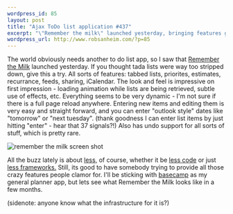 ```yaml
--- 
wordpress_id: 85
layout: post
title: "Ajax ToDo list application #437"
excerpt: "\"Remember the milk\" launched yesterday, bringing features galore and the kitchen sink"
wordpress_url: http://www.robsanheim.com/?p=85
---
```

The world obviously needs another to do list app, so  I saw that <a href="http://www.rememberthemilk.com/">Remember the Milk</a> launched yesterday.  If you thought tada lists were way too stripped down, give this a try.  All sorts of features: tabbed lists, priorites, estimates, recurrance, feeds, sharing, iCalendar.  The look and feel is impressive on first impression - loading animation while lists are being retrieved, subtle use of effects, etc.  Everything seems to be very dynamic - I'm not sure if there is a full page reload anywhere.  Entering new items and editing them is very easy and straight forward, and you can enter "outlook style" dates like "tomorrow" or "next tuesday".  (thank goodness I can enter list items by just hitting "enter" - hear that 37 signals?!) Also has undo support for all sorts of stuff, which is pretty rare.

<img class='left' style='float:none' src='/wp-content/milk.jpg' alt='remember the milk screen shot' />

All the buzz lately is about <a href="http://37signals.com/svn/archives2/less_as_a_competitive_advantage_my_10_minutes_at_web_20.php">less</a>, of course, whether it be <a href="http://lesscode.org">less code</a> or just <a href="http://discuss.joelonsoftware.com/default.asp?joel.3.219431.39">less frameworks.</a>  Still, its good to have somebody trying to provide all those crazy features people clamor for.  I'll be sticking with <a href="http://www.basecamphq.com/">basecamp</a> as my general planner app, but lets see what Remember the Milk looks like in a few months.

(sidenote: anyone know what the infrastructure for it is?)
